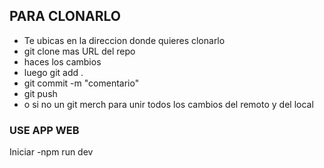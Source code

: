 ## PARA CLONARLO

- Te ubicas en la direccion donde quieres clonarlo 
- git clone mas URL del repo
- haces los cambios
- luego git add .
- git commit -m "comentario"
- git push
- o si no un git merch para unir todos los cambios del remoto y del local

### USE APP WEB
Iniciar 
-npm run dev 

